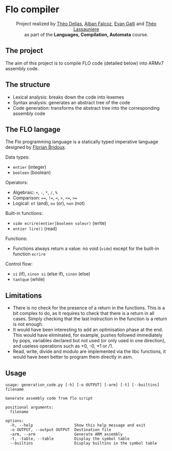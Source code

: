 # Flo compiler

<p align=center>
  <span>Project realized by <a href="https://github.com/deliasTheo">Théo Delias</a>, <a href="https://github.com/AlbanFALCOZ">Alban Falcoz</a>, <a href="https://github.com/06Games">Evan Galli</a> and <a href="https://github.com/theoLassauniere">Théo Lassauniere</a> <br/>as part of the <b>Languages, Compilation, Automata</b> course.</span>
</p>

## The project

The aim of this project is to compile FLO code (detailed below) into ARMv7 assembly code.

## The structure

* Lexical analysis: breaks down the code into lexemes
* Syntax analysis: generates an abstract tree of the code
* Code generation: transforms the abstract tree into the corresponding assembly code

## The FLO langage

The Flo programming language is a statically typed imperative language designed by [Florian Bridoux](https://webusers.i3s.unice.fr/~bridoux/).

Data types:
* `entier` (integer)
* `booleen` (boolean)

Operators:
* Algebraic: `+`, `-`, `*`, `/`, `%`
* Comparison: `==`, `!=`, `<`, `>`, `<=`, `>=`
* Logical: `et` (and), `ou` (or), `non` (not)

Built-in functions:
* `vide ecrire(entier|booleen valeur)` (write)
* `entier lire()` (read)

Functions:
* Functions always return a value: no void (`vide`) except for the built-in function `ecrire`

Control flow:
* `si` (if), `sinon si` (else if), `sinon` (else)
* `tantque` (while)

## Limitations

* There is no check for the presence of a return in the functions. This is a bit complex to do, as it requires to check that there is a return in all cases. Simply checking that the last instruction in the function is a return is not enough.  
* It would have been interesting to add an optimisation phase at the end. This would have eliminated, for example, pushes followed immediately by pops, variables declared but not used (or only used in one direction), and useless operations such as +0, -0, *1 or /1.
* Read, write, divide and modulo are implemented via the libc functions, it would have been better to program them directly in asm.

## Usage

```
usage: generation_code.py [-h] [-o OUTPUT] [-arm] [-t] [--builtins] filename

Generate assembly code from flo script

positional arguments:
  filename

options:
  -h, --help                  Show this help message and exit
  -o OUTPUT, --output OUTPUT  Destination file
  -arm, --arm                 Generate ARM assembly
  -t, -table, --table         Display the symbol table
  --builtins                  Display builtins in the symbol table
```
